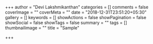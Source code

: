 +++
author = "Devi Lakshmikanthan"
categories = []
comments = false
coverImage = ""
coverMeta = ""
date = "2018-12-31T23:51:20+05:30"
gallery = []
keywords = []
showActions = false
showPagination = false
showSocial = false
showTags = false
summary = ""
tags = []
thumbnailimage = ""
title = "Sample"

+++
